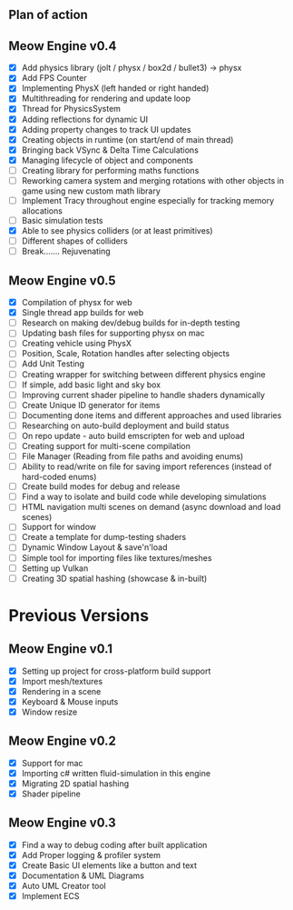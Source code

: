 ## Plan of action

## Meow Engine v0.4
- [x] Add physics library (jolt / physx / box2d / bullet3) -> physx
- [x] Add FPS Counter
- [x] Implementing PhysX (left handed or right handed)
- [x] Multithreading for rendering and update loop
- [x] Thread for PhysicsSystem
- [x] Adding reflections for dynamic UI
- [x] Adding property changes to track UI updates
- [x] Creating objects in runtime (on start/end of main thread)
- [x] Bringing back VSync & Delta Time Calculations
- [x] Managing lifecycle of object and components
- [ ] Creating library for performing maths functions
- [ ] Reworking camera system and merging rotations with other objects in game using new custom math library
- [ ] Implement Tracy throughout engine especially for tracking memory allocations
- [ ] Basic simulation tests
- [x] Able to see physics colliders (or at least primitives)
- [ ] Different shapes of colliders
- [ ] Break....... Rejuvenating

## Meow Engine v0.5
- [x] Compilation of physx for web
- [x] Single thread app builds for web
- [ ] Research on making dev/debug builds for in-depth testing
- [ ] Updating bash files for supporting physx on mac
- [ ] Creating vehicle using PhysX
- [ ] Position, Scale, Rotation handles after selecting objects
- [ ] Add Unit Testing
- [ ] Creating wrapper for switching between different physics engine
- [ ] If simple, add basic light and sky box
- [ ] Improving current shader pipeline to handle shaders dynamically
- [ ] Create Unique ID generator for items
- [ ] Documenting done items and different approaches and used libraries
- [ ] Researching on auto-build deployment and build status
- [ ] On repo update - auto build emscripten for web and upload
- [ ] Creating support for multi-scene compilation
- [ ] File Manager (Reading from file paths and avoiding enums)
- [ ] Ability to read/write on file for saving import references (instead of hard-coded enums)
- [ ] Create build modes for debug and release
- [ ] Find a way to isolate and build code while developing simulations
- [ ] HTML navigation multi scenes on demand (async download and load scenes)
- [ ] Support for window
- [ ] Create a template for dump-testing shaders
- [ ] Dynamic Window Layout & save'n'load
- [ ] Simple tool for importing files like textures/meshes
- [ ] Setting up Vulkan
- [ ] Creating 3D spatial hashing (showcase & in-built)

# Previous Versions
## Meow Engine v0.1
- [x] Setting up project for cross-platform build support
- [x] Import mesh/textures
- [x] Rendering in a scene
- [x] Keyboard & Mouse inputs
- [x] Window resize

## Meow Engine v0.2
- [x] Support for mac
- [x] Importing c# written fluid-simulation in this engine
- [x] Migrating 2D spatial hashing
- [x] Shader pipeline

## Meow Engine v0.3
- [x] Find a way to debug coding after built application
- [x] Add Proper logging & profiler system
- [x] Create Basic UI elements like a button and text
- [x] Documentation & UML Diagrams
- [x] Auto UML Creator tool
- [x] Implement ECS
